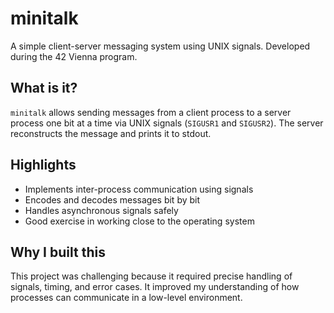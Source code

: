 # minitalk

A simple client-server messaging system using UNIX signals. Developed during the 42 Vienna program.

## What is it?

`minitalk` allows sending messages from a client process to a server process one bit at a time via UNIX signals (`SIGUSR1` and `SIGUSR2`). The server reconstructs the message and prints it to stdout.

## Highlights

- Implements inter-process communication using signals
- Encodes and decodes messages bit by bit
- Handles asynchronous signals safely
- Good exercise in working close to the operating system

## Why I built this

This project was challenging because it required precise handling of signals, timing, and error cases. It improved my understanding of how processes can communicate in a low-level environment.
